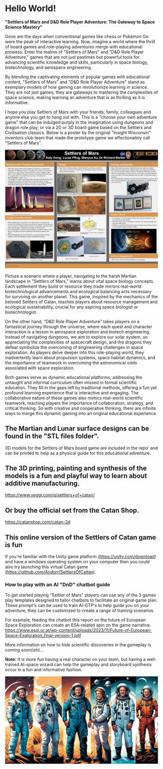 # Hello World!  

**"Settlers of Mars and D&D Role Player Adventure: The Gateway to Space Science Mastery"**

Gone are the days when conventional games like chess or Pokémon Go were the peak of interactive learning. Now, imagine a world where the thrill of board games and role-playing adventures merge with educational prowess. Enter the realms of "Settlers of Mars" and "D&D Role Player Adventure," games that are not just pastimes but powerful tools for advancing scientific knowledge and skills, particularly in space biology, biotechnology, and aerospace engineering.


By blending the captivating elements of popular games with educational content, "Settlers of Mars" and "D&D Role Player Adventure" stand as exemplary models of how gaming can revolutionize learning in science. They are not just games; they are gateways to mastering the complexities of space science, making learning an adventure that is as thrilling as it is informative.

I hope you play Settlers of Mars with your friends, family, colleagues and anyone else you get to hang out with. This is a "choose your own adventure game" that can be indulged purply in the imagination using dungeons and dragon role play, or via a 2D or 3D board game based on the Settlers and Civilisation classics. Below is a poster by the original "Insight Wisconsin" inventors club team that made the prototype game we affectionately call "Settlers of Mars". 

![Poster showing the first test run of Settlers of Mars](Primary_Poster_Insight_Wisconsin.jpeg)

Picture a scenario where a player, navigating to the harsh Martian landscape in "Settlers of Mars," learns about vital space biology concepts. Each settlement they build or resource they trade mirrors real-world biotechnological advancements and ecological balancing acts necessary for surviving on another planet. This game, inspired by the mechanics of the beloved Settlers of Catan, teaches players about resource management and ecological sustainability, crucial for any aspiring space biologist or biotechnologist.

On the other hand, "D&D Role Player Adventure" takes players on a fantastical journey through the universe, where each quest and character interaction is a lesson in aerospace exploration and biotech engineering. Instead of navigating dungeons, we aim to explore our solar system, so appreciating the complexities of spacecraft design, and the dragons they defeat symbolize the overcoming of engineering challenges in space exploration. As players delve deeper into this role-playing world, they inadvertently learn about propulsion systems, space habitat dynamics, and the importance of teamwork in overcoming the astronomical odds associated with space exploration.

Both games serve as dynamic educational platforms, addressing the untaught and informal curriculum often missed in formal scientific education. They fill in the gaps left by traditional methods, offering a fun yet profound learning experience that is interactive and engaging. The collaborative nature of these games also mimics real-world scientific teamwork, teaching players the importance of collaboration, strategy, and critical thinking. So with creative and cooperative thinking, there are infinite ways to merge this dynamic gaming into an original educational experience.

## The Martian and Lunar surface designs can be found in the "STL files folder".
3D models for the Settlers of Mars board game are included in the repo' and can be printed to help as a physical guide for this educational adventure. 

## The 3D printing, painting and synthesis of the models is a fun and playful way to learn about additive manufacturing. 
https://www.yeggi.com/q/settlers+of+catan/

## Or buy the official set from the Catan Shop. 
https://catanshop.com/catan-3d

## This online version of the Settlers of Catan game is fun
If you're familiar with the Unity game platform (https://unity.com/download) and have a windows operating system on your computer then you could also try launching this virtual Catan game (https://github.com/Andorr/SettlersOfCatlan).


### How to play with an AI "DnD" chatbot guide
To get started playing "Settler of Mars" players can use any of the 3 games play templates designed to tailor chatbots to facilitate an original game plan. 
These prompt's can be used to train AI-GTP's to help guide you on your adventure, they can be customized to create a range of training scenarios. 

For example, feeding the chatbot this report on the future of European Space Exploration can create an ESA-related spin on the game narrative. 
https://www.espi.or.at/wp-content/uploads/2023/11/Future-of-European-Space-Exploration_final-version-1.pdf

More information on how to hide scientific discoveries in the gameplay is coming soon(ish)... 

**Note:** 
It is more fun having a real character on your team, but having a well-trained AI-space wizard can help the gameplay and storyboard synthesis occur in a fun and informative fashion.  

![Characters](Characters/space_characters.webp)

